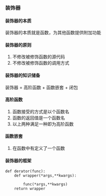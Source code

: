 ### 装饰器

#### 装饰器的本质
装饰器的本质就是函数，为其他函数提供附加功能

#### 装饰器的原则
1. 不修改被修饰函数的源代码
2. 不修改被修饰函数的调用方式

#### 装饰器的知识储备

装饰器 =  高阶函数 + 函数嵌套 + 闭包



#### 高阶函数
1. 函数接受的方式是以个函数名
2. 函数的返回值是一个函数名
3. 以上两种满足一种即为高阶函数


#### 函数嵌套
1. 在函数中有定义了一个函数


#### 装饰器的框架
```
def derator(func):
    def wrapper(*args,**kwargs):

        func(*args,**kwargs)
    return wrapper

```






